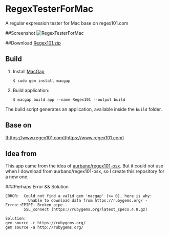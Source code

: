 # RegexTesterForMac
A regular expression tester for Mac base on regex101.com

##Screenshot
![RegexTesterForMac](screenshot.png)

##Download
[Regex101.zip](dist/Regex101.zip)

## Build

1. Install [MacGap](https://github.com/MacGapProject/MacGap1) 

   ```$ sudo gem install macgap```

2. Build application:

    ```$ macgap build app --name Regex101 --output build```


The build script generates an application, available inside the `build` folder.


## Base on
[https://www.regex101.com](https://www.regex101.com)

## Idea from
This app came from the idea of [aurbano/regex101-osx](https://github.com/aurbano/regex101-osx). But it could not use when I download from aurbano/regex101-osx, so I create this repository for a new one.


###Perhaps Error && Solution

```
ERROR:  Could not find a valid gem 'macgap' (>= 0), here is why:
          Unable to download data from https://rubygems.org/ - Errno::EPIPE: Broken pipe - 
        SSL_connect (https://rubygems.org/latest_specs.4.8.gz)

Solution:
gem source -r https://rubygems.org/
gem source -a http://rubygems.org/
```


